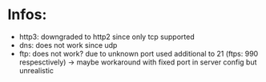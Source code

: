 # Infos:
- http3: downgraded to http2 since only tcp supported
- dns: does not work since udp
- ftp: does not work? due to unknown port used additional to 21 (ftps: 990 respesctively) -> maybe workaround with fixed port in server config but unrealistic